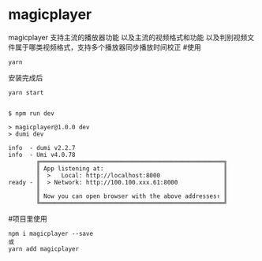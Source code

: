 # magicplayer
magicplayer 支持主流的播放器功能 以及主流的视频格式和功能 以及判别视频文件属于哪类视频格式，支持多个播放器同步播放时间校正
#使用
```
yarn 
```
安装完成后
```
yarn start
```

```

$ npm run dev

> magicplayer@1.0.0 dev
> dumi dev

info  - dumi v2.2.7
info  - Umi v4.0.78
        ╔════════════════════════════════════════════════════╗
        ║ App listening at:                                  ║
        ║  >   Local: http://localhost:8000                  ║
ready - ║  > Network: http://100.100.xxx.61:8000             ║
        ║                                                    ║
        ║ Now you can open browser with the above addresses↑ ║
        ╚════════════════════════════════════════════════════╝
```

#项目里使用
```
npm i magicplayer --save
或
yarn add magicplayer
```